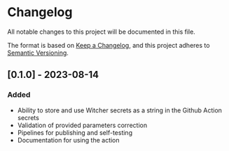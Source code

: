 # Changelog

All notable changes to this project will be documented in this file.

The format is based on [Keep a Changelog](https://keepachangelog.com/en/1.0.0/),
and this project adheres to [Semantic Versioning](https://semver.org/spec/v2.0.0.html).

## [0.1.0] - 2023-08-14

### Added

- Ability to store and use Witcher secrets as a string in the Github Action secrets
- Validation of provided parameters correction
- Pipelines for publishing and self-testing
- Documentation for using the action
